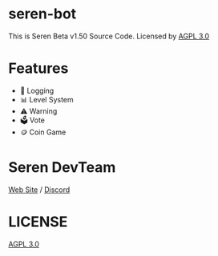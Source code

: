 # seren-bot

This is Seren Beta v1.50 Source Code. Licensed by [AGPL 3.0](https://github.com/Seren-DevTeam/seren-bot/blob/main/LICENSE.md)

# Features
- 📝 Logging
- 📊 Level System
- ⚠️ Warning
- 🗳️ Vote
- 🪙 Coin Game

# Seren DevTeam
[Web Site](https://seren-bot.com/developers) / 
[Discord](https://discord.gg/TDuC6dGDTa)

# LICENSE
[AGPL 3.0](https://github.com/Seren-DevTeam/seren-bot/blob/main/LICENSE.md)
